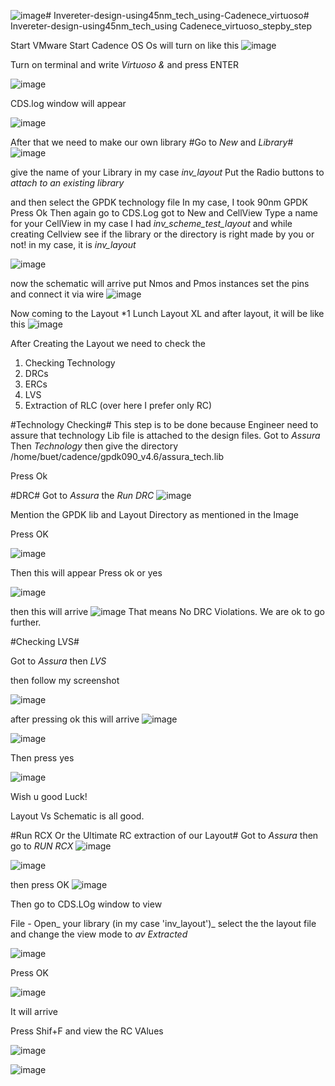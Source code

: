 ![image](https://github.com/Caprio2000/Invereter-design-using45nm_tech_using-Cadenece_virtuoso/assets/71349997/013fd0f7-578d-4e18-ae4b-e0a647dbe663)# Invereter-design-using45nm_tech_using-Cadenece_virtuoso#
Invereter-design-using45nm_tech_using Cadenece_virtuoso_stepby_step

Start VMware
Start Cadence OS
Os will turn on 
like this 
![image](https://github.com/Caprio2000/Invereter-design-using45nm_tech_using-Cadenece_virtuoso/assets/71349997/7ab89cc7-40a3-4a79-8174-64c28d01d1f2)

Turn on terminal and write *Virtuoso &* and press ENTER

![image](https://github.com/Caprio2000/Invereter-design-using45nm_tech_using-Cadenece_virtuoso/assets/71349997/54391e9f-535b-4f2b-aa24-417a977ffee0)

CDS.log window will appear

![image](https://github.com/Caprio2000/Invereter-design-using45nm_tech_using-Cadenece_virtuoso/assets/71349997/28cc56bd-6ba9-49be-96fc-6dc1bb858e46)

After that we need to make our own library
#Go to *New* and *Library*# 
![image](https://github.com/Caprio2000/Invereter-design-using45nm_tech_using-Cadenece_virtuoso/assets/71349997/fcde9d7e-0372-4745-9ef1-a7dd8bb37035)

give the name of your Library in my case *inv_layout*
Put the Radio buttons to *attach to an existing library* 

and then select the GPDK technology file In my case, I took 90nm GPDK
Press Ok 
Then again go to CDS.Log
got to New and CellView
Type a name for your CellView in my case I had *inv_scheme_test_layout* and while creating Cellview  see if the library or the directory is right made by you or not! in my case, it is *inv_layout* 

![image](https://github.com/Caprio2000/Invereter-design-using45nm_tech_using-Cadenece_virtuoso/assets/71349997/904643c8-fabc-41f6-94f3-68d3b776038b)

now the schematic will arrive put Nmos and Pmos instances set the pins and connect it via wire
![image](https://github.com/Caprio2000/Invereter-design-using45nm_tech_using-Cadenece_virtuoso/assets/71349997/0bd97afd-1df8-496c-9929-2f43fc14eb8c)

Now coming to the Layout 
*1 Lunch Layout XL
and after layout, it will be like this 
![image](https://github.com/Caprio2000/Invereter-design-using45nm_tech_using-Cadenece_virtuoso/assets/71349997/ee2ff778-4ed7-4f82-b02d-cc9a8a29e610)

After Creating the Layout 
we need to check the 
1. Checking Technology 
2. DRCs
3. ERCs
4. LVS
5. Extraction of RLC (over here I prefer only RC)

#Technology Checking#
This step is to be done because Engineer need to assure that technology Lib file is attached to the design files.
Got to *Assura* Then *Technology* then give the directory 
/home/buet/cadence/gpdk090_v4.6/assura_tech.lib

Press Ok 

#DRC#
Got to *Assura* the *Run DRC*
![image](https://github.com/Caprio2000/Invereter-design-using45nm_tech_using-Cadenece_virtuoso/assets/71349997/b618c743-1c64-422f-8e49-103ad504e772)

Mention the GPDK lib and Layout Directory as mentioned in the Image

Press OK 

![image](https://github.com/Caprio2000/Invereter-design-using45nm_tech_using-Cadenece_virtuoso/assets/71349997/d4886e89-e20f-4aa3-9d3f-85782d6ea621)

Then this will appear Press ok or yes

![image](https://github.com/Caprio2000/Invereter-design-using45nm_tech_using-Cadenece_virtuoso/assets/71349997/18269a92-e5c4-420a-ac8a-a7d5338c454d)

then this will arrive
![image](https://github.com/Caprio2000/Invereter-design-using45nm_tech_using-Cadenece_virtuoso/assets/71349997/6fe8dbdd-1305-4a0b-8dca-66801b60c951)
That means No DRC Violations.
We are ok to go further.

#Checking LVS#

Got to *Assura* then *LVS*

then follow my screenshot

![image](https://github.com/Caprio2000/Invereter-design-using45nm_tech_using-Cadenece_virtuoso/assets/71349997/bd30b0ce-cf08-4211-bc7b-078f71f84abd)

after pressing ok this will arrive 
![image](https://github.com/Caprio2000/Invereter-design-using45nm_tech_using-Cadenece_virtuoso/assets/71349997/f2cb060d-c272-4d13-be19-aa8918430e01)

![image](https://github.com/Caprio2000/Invereter-design-using45nm_tech_using-Cadenece_virtuoso/assets/71349997/9ddaed55-db0d-4c60-8cdd-c3b52c556dd8)

Then press yes

![image](https://github.com/Caprio2000/Invereter-design-using45nm_tech_using-Cadenece_virtuoso/assets/71349997/29968591-51c3-4dfb-8ffe-18038725cf31)

Wish u good Luck!

Layout Vs Schematic is all good.

#Run RCX Or the Ultimate RC extraction of our Layout#
Got to *Assura* then go to  *RUN RCX*
![image](https://github.com/Caprio2000/Invereter-design-using45nm_tech_using-Cadenece_virtuoso/assets/71349997/9d243748-349a-4167-b5c2-e3a38b2758dc)

![image](https://github.com/Caprio2000/Invereter-design-using45nm_tech_using-Cadenece_virtuoso/assets/71349997/9c02659e-9b1a-477a-a2a0-823f77d364fd)

then 
press OK 
![image](https://github.com/Caprio2000/Invereter-design-using45nm_tech_using-Cadenece_virtuoso/assets/71349997/904c0431-2a4e-4b45-8546-bdf7adb518fe)

Then 
go to CDS.LOg window to view

File - Open_ your library (in my case 'inv_layout')_
select the the layout file and change the view mode to *av Extracted*

![image](https://github.com/Caprio2000/Invereter-design-using45nm_tech_using-Cadenece_virtuoso/assets/71349997/96f41cf7-4dc7-4d63-95ed-80dfbe12e107)

Press OK 

![image](https://github.com/Caprio2000/Invereter-design-using45nm_tech_using-Cadenece_virtuoso/assets/71349997/9530698e-9aef-4cae-9574-45099c7f1aa8)

It will arrive 


Press Shif+F and view the RC VAlues 

![image](https://github.com/Caprio2000/Invereter-design-using45nm_tech_using-Cadenece_virtuoso/assets/71349997/46170fc5-c0d4-4f2f-9527-e5b7878f477e)

![image](https://github.com/Caprio2000/Invereter-design-using45nm_tech_using-Cadenece_virtuoso/assets/71349997/c4108fce-3e95-4ea1-a6a8-994344809311)









